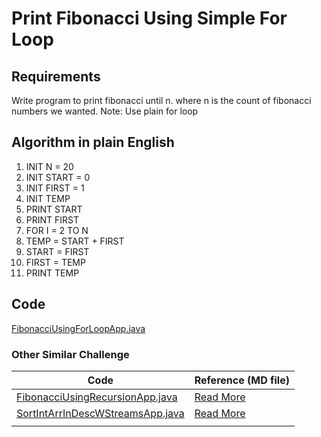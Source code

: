 # Print Fibonacci Using Simple For Loop


## Requirements
Write program to print fibonacci until n.
where n is the count of fibonacci numbers we wanted.
Note: Use plain for loop

## Algorithm in plain English
1. INIT N = 20
2. INIT START = 0
3. INIT FIRST = 1
4. INIT TEMP
5. PRINT START
6. PRINT FIRST
7. FOR I = 2 TO N
8. TEMP = START + FIRST
9. START = FIRST
10. FIRST = TEMP
11. PRINT TEMP

## Code
[FibonacciUsingForLoopApp.java](FibonacciUsingForLoopApp.java)


### Other Similar Challenge
| Code                                                                 | Reference (MD file)                             |
|----------------------------------------------------------------------|-------------------------------------------------|
| [FibonacciUsingRecursionApp.java](FibonacciUsingRecursionApp.java)   | [Read More](FibonacciUsingRecursionApp.md) |
| [SortIntArrInDescWStreamsApp.java](SortIntArrInDescWStreamsApp.java) | [Read More](SortIntArrInDescWStreamsApp.md)     |
|                                                                      |                                                 |
